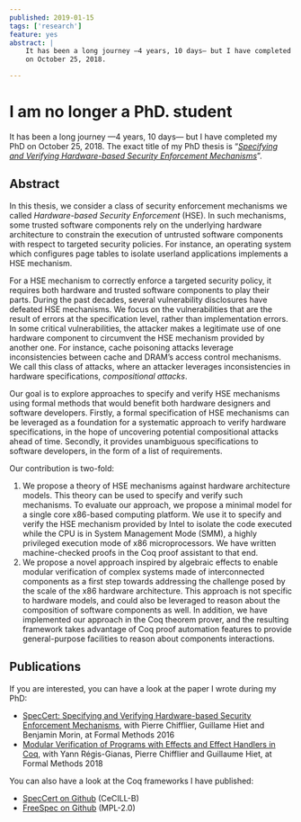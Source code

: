 ```yaml
---
published: 2019-01-15
tags: ['research']
feature: yes
abstract: |
    It has been a long journey —4 years, 10 days— but I have completed my PhD
    on October 25, 2018.

---
```


# I am no longer a PhD. student

It has been a long journey —4 years, 10 days— but I have completed my PhD on
October 25, 2018. The exact title of my PhD thesis is “[*Specifying and
Verifying Hardware-based Security Enforcement
Mechanisms*](https://inria.hal.science/tel-01989940v2/file/2018_LETAN_archivage.pdf)”.

## Abstract

In this thesis, we consider a class of security enforcement mechanisms we
called *Hardware-based Security Enforcement* (HSE). In such mechanisms, some
trusted software components rely on the underlying hardware architecture to
constrain the execution of untrusted software components with respect to
targeted security policies. For instance, an operating system which configures
page tables to isolate userland applications implements a HSE mechanism.

For a HSE mechanism to correctly enforce a targeted security policy, it
requires both hardware and trusted software components to play their parts.
During the past decades, several vulnerability disclosures have defeated HSE
mechanisms. We focus on the vulnerabilities that are the result of errors at
the specification level, rather than implementation errors. In some critical
vulnerabilities, the attacker makes a legitimate use of one hardware component
to circumvent the HSE mechanism provided by another one. For instance, cache
poisoning attacks leverage inconsistencies between cache and DRAM’s access
control mechanisms. We call this class of attacks, where an attacker leverages
inconsistencies in hardware specifications, *compositional attacks*.

Our goal is to explore approaches to specify and verify HSE mechanisms using
formal methods that would benefit both hardware designers and software
developers. Firstly, a formal specification of HSE mechanisms can be leveraged
as a foundation for a systematic approach to verify hardware specifications, in
the hope of uncovering potential compositional attacks ahead of time. Secondly,
it provides unambiguous specifications to software developers, in the form of a
list of requirements.

Our contribution is two-fold:

1. We propose a theory of HSE mechanisms against hardware architecture models.
   This theory can be used to specify and verify such mechanisms. To evaluate
   our approach, we propose a minimal model for a single core x86-based
   computing platform. We use it to specify and verify the HSE mechanism
   provided by Intel to isolate the code executed while the CPU is in System
   Management Mode (SMM), a highly privileged execution mode of x86
   microprocessors. We have written machine-checked proofs in the Coq proof
   assistant to that end.
2. We propose a novel approach inspired by algebraic effects to enable modular
   verification of complex systems made of interconnected components as a first
   step towards addressing the challenge posed by the scale of the x86 hardware
   architecture. This approach is not specific to hardware models, and could
   also be leveraged to reason about the composition of software components as
   well. In addition, we have implemented our approach in the Coq theorem
   prover, and the resulting framework takes advantage of Coq proof automation
   features to provide general-purpose facilities to reason about components
   interactions.

## Publications

If you are interested, you can have a look at the paper I wrote during my PhD:

- [SpecCert: Specifying and Verifying Hardware-based Security Enforcement
  Mechanisms](https://inria.hal.science/hal-01361422v1/file/speccert-fm2016.pdf),
  with Pierre Chifflier, Guillame Hiet and Benjamin Morin, at Formal Methods
  2016
- [Modular Verification of Programs with Effects and Effect Handlers in
  Coq](https://inria.hal.science/hal-01799712v1/file/main.pdf), with Yann
  Régis-Gianas, Pierre Chifflier and Guillaume Hiet, at Formal Methods 2018

You can also have a look at the Coq frameworks I have published:

- [SpecCert on Github](https://github.com/lthms/speccert) (CeCILL-B)
- [FreeSpec on Github](https://github.com/lthms/FreeSpec) (MPL-2.0)
